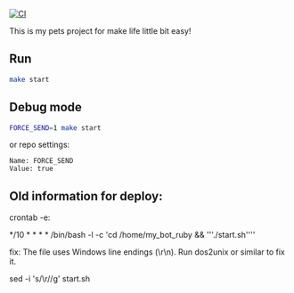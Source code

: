 [![CI](https://github.com/denis1011101/my_bot_ruby/actions/workflows/CI.yml/badge.svg)](https://github.com/denis1011101/my_bot_ruby/actions/workflows/CI.yml)

This is my pets project for make life little bit easy!

## Run

```bash
make start
```

## Debug mode

```bash
FORCE_SEND=1 make start
```
or repo settings:
```
Name: FORCE_SEND
Value: true
```

## Old information for deploy:

crontab -e:

*/10 * * * * /bin/bash -l -c 'cd /home/my_bot_ruby && '\''./start.sh'\'''


fix: The file uses Windows line endings (\r\n). Run dos2unix or similar to fix it.

sed -i 's/\r//g' start.sh
